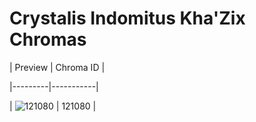 # Crystalis Indomitus Kha'Zix Chromas


| Preview | Chroma ID |

|---------|-----------|

| ![121080](https://raw.communitydragon.org/latest/plugins/rcp-be-lol-game-data/global/default/v1/champion-chroma-images/121/121080.png) | 121080 |